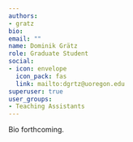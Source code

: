 ```yaml
---
authors:
- gratz
bio:
email: ""
name: Dominik Grätz
role: Graduate Student
social:
- icon: envelope
  icon_pack: fas
  link: mailto:dgrtz@uoregon.edu
superuser: true
user_groups:
- Teaching Assistants
---
```


Bio forthcoming.